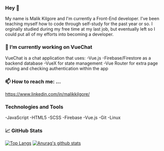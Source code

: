 ### Hey 👋
My name is Malik Kilgore and I'm currently a Front-End developer. I've been teaching myself how to code through self-study for the past year or so. I orginally studied during my free time at my last job, but eventually left so I could put all of my efforts into becoming a developer.
### 🔭 I’m currently working on VueChat
VueChat is a chat application that uses:
-Vue.js
-Firebase/Firestore as a backend database 
-VueX for state management
-Vue Router for extra page routing and checking authentication within the app
### 📫 How to reach me: ...
https://www.linkedin.com/in/malikkilgore/
### Technologies and Tools
-JavaScript
-HTML5
-SCSS
-Firebase
-Vue.js
-Git
-Linux
### 📈 GitHub Stats
[![Top Langs](https://github-readme-stats.vercel.app/api/top-langs/?username=MalikKilgore&show_icons=true&theme=radical)](https://github.com/anuraghazra/github-readme-stats)
[![Anurag's github stats](https://github-readme-stats.vercel.app/api?username=MalikKilgore&count_private=true&show_icons=true&theme=radical)](https://github.com/anuraghazra/github-readme-stats)


<!--
**MalikKilgore/MalikKilgore** is a ✨ _special_ ✨ repository because its `README.md` (this file) appears on your GitHub profile.

Here are some ideas to get you started:

- 🔭 I’m currently working on ...
- 🌱 I’m currently learning ...
- 👯 I’m looking to collaborate on ...
- 🤔 I’m looking for help with ...
- 💬 Ask me about ...
- 📫 How to reach me: ...
- 😄 Pronouns: ...
- ⚡ Fun fact: ...
-->
